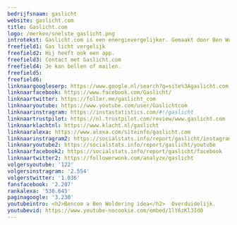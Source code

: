 ```yaml
---
bedrijfsnaam: gaslicht  
website: gaslicht.com   
title: Gaslicht.com  
logo: /merken/snelste_gaslicht.png  
introtekst: Gaslicht.com is een energievergelijker. Gemaakt door Ben Woldering uit Groningen. Je kan zien dat de website van hem is omdat hij overal zijn hoofd en naam op zet.   
freefield1: Gas licht vergelijk  
freefield2: Hij heeft ook een app.  
freefield3: Contact met Gaslicht.com  
freefield4: Je kan bellen of mailen.  
freefield5:   
freefield6:   
linknaargoogleserp: https://www.google.nl/search?q=site%3Agaslicht.com  
linknaarfacebook: https://www.facebook.com/Gaslicht/  
linknaartwitter: https://foller.me/gaslicht_com  
linknaaryoutube: https://www.youtube.com/user/Gaslichtcom  
linknaarinstragram: https://instastatistics.com/#!/gaslicht  
linknaartrustpilot: https://nl.trustpilot.com/review/www.gaslicht.com  
linknaarklachtnl: https://www.klacht.nl/gaslicht  
linknaaralexa: https://www.alexa.com/siteinfo/gaslicht.com  
linknaarinstragram2: https://socialstats.info/report/gaslicht/instagram  
linknaaryoutube2: https://socialstats.info/report/gaslicht/youtube  
linknaarfacebook2: https://socialstats.info/report/gaslicht/facebook  
linknaartwitter2: https://followerwonk.com/analyze/gaslicht  
volgersyoutube: '122'  
volgersinstragram: '2.554'  
volgerstwitter: '1.036'  
fansfacebook: '2.207'  
rankalexa: '530.645'  
paginagoogle: '3.230'  
youtubeintro: <h2>Bencom a Ben Woldering idea</h2>  Overduidelijk.  
youtubevid: https://www.youtube-nocookie.com/embed/1lY6zKl3Id0  
---
```


 


